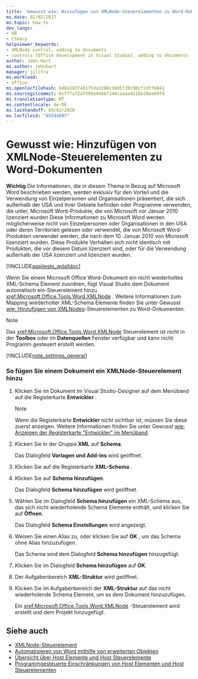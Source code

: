 ```yaml
---
title: 'Gewusst wie: Hinzufügen von XMLNode-Steuerelementen zu Word-Dokumenten'
ms.date: 02/02/2017
ms.topic: how-to
dev_langs:
- VB
- CSharp
helpviewer_keywords:
- XMLNode control, adding to documents
- controls [Office development in Visual Studio], adding to documents
author: John-Hart
ms.author: johnhart
manager: jillfra
ms.workload:
- office
ms.openlocfilehash: bd0429374b175da3260c3605f39c90cf2dffb841
ms.sourcegitcommit: 6cfffa72af599a9d667249caaaa411bb28ea69fd
ms.translationtype: MT
ms.contentlocale: de-DE
ms.lasthandoff: 09/02/2020
ms.locfileid: "85544897"
---
```

# <a name="how-to-add-xmlnode-controls-to-word-documents"></a>Gewusst wie: Hinzufügen von XMLNode-Steuerelementen zu Word-Dokumenten
  **Wichtig** Die Informationen, die in diesem Thema in Bezug auf Microsoft Word beschrieben werden, werden exklusiv für den Vorteil und die Verwendung von Einzelpersonen und Organisationen präsentiert, die sich außerhalb der USA und ihrer Gebiete befinden oder Programme verwenden, die unter, Microsoft Word-Produkte, die von Microsoft vor Januar 2010 lizenziert wurden Diese Informationen zu Microsoft Word werden möglicherweise nicht von Einzelpersonen oder Organisationen in den USA oder deren Territorien gelesen oder verwendet, die von Microsoft Word-Produkten verwendet werden, die nach dem 10. Januar 2010 von Microsoft lizenziert wurden. Diese Produkte Verhalten sich nicht identisch mit Produkten, die vor diesem Datum lizenziert sind, oder für die Verwendung außerhalb der USA lizenziert und lizenziert wurden.

 [!INCLUDE[appliesto_wdalldoc](../vsto/includes/appliesto-wdalldoc-md.md)]

 Wenn Sie einem Microsoft Office Word-Dokument ein nicht wiederholtes XML-Schema Element zuordnen, fügt Visual Studio dem Dokument automatisch ein-Steuerelement hinzu <xref:Microsoft.Office.Tools.Word.XMLNode> . Weitere Informationen zum Mapping wiederholter XML-Schema Elemente finden Sie unter Gewusst [wie: Hinzufügen von XMLNodes](../vsto/how-to-add-xmlnodes-controls-to-word-documents.md)-Steuerelementen zu Word-Dokumenten.

> [!NOTE]
> Das <xref:Microsoft.Office.Tools.Word.XMLNode> Steuerelement ist nicht in der **Toolbox** oder im **Datenquellen** Fenster verfügbar und kann nicht Programm gesteuert erstellt werden.

 [!INCLUDE[note_settings_general](../sharepoint/includes/note-settings-general-md.md)]

### <a name="to-add-an-xmlnode-control-to-a-document"></a>So fügen Sie einem Dokument ein XMLNode-Steuerelement hinzu

1. Klicken Sie im Dokument im Visual Studio-Designer auf dem Menüband auf die Registerkarte **Entwickler** .

    > [!NOTE]
    > Wenn die Registerkarte **Entwickler** nicht sichtbar ist, müssen Sie diese zuerst anzeigen. Weitere Informationen finden Sie unter Gewusst [wie: Anzeigen der Registerkarte "Entwickler" im Menüband](../vsto/how-to-show-the-developer-tab-on-the-ribbon.md).

2. Klicken Sie in der Gruppe **XML** auf **Schema**.

     Das Dialogfeld **Vorlagen und Add-ins** wird geöffnet.

3. Klicken Sie auf die Registerkarte **XML-Schema** .

4. Klicken Sie auf **Schema hinzufügen**.

     Das Dialogfeld **Schema hinzufügen** wird geöffnet.

5. Wählen Sie im Dialogfeld **Schema hinzufügen** ein XML-Schema aus, das sich nicht wiederholende Schema Elemente enthält, und klicken Sie auf **Öffnen**.

     Das Dialogfeld **Schema Einstellungen** wird angezeigt.

6. Weisen Sie einen Alias zu, oder klicken Sie auf **OK** , um das Schema ohne Alias hinzuzufügen.

     Das Schema wird dem Dialogfeld **Schema hinzufügen** hinzugefügt.

7. Klicken Sie im Dialogfeld **Schema hinzufügen** auf **OK**.

8. Der Aufgabenbereich **XML-Struktur** wird geöffnet.

9. Klicken Sie im Aufgabenbereich der **XML-Struktur** auf das nicht wiederholende Schema Element, um es dem Dokument hinzuzufügen.

     Ein <xref:Microsoft.Office.Tools.Word.XMLNode> -Steuerelement wird erstellt und dem Projekt hinzugefügt.

## <a name="see-also"></a>Siehe auch
- [XMLNode-Steuerelement](../vsto/xmlnode-control.md)
- [Automatisieren von Word mithilfe von erweiterten Objekten](../vsto/automating-word-by-using-extended-objects.md)
- [Übersicht über Host Elemente und Host Steuerelemente](../vsto/host-items-and-host-controls-overview.md)
- [Programmgesteuerte Einschränkungen von Host Elementen und Host Steuerelementen](../vsto/programmatic-limitations-of-host-items-and-host-controls.md)
